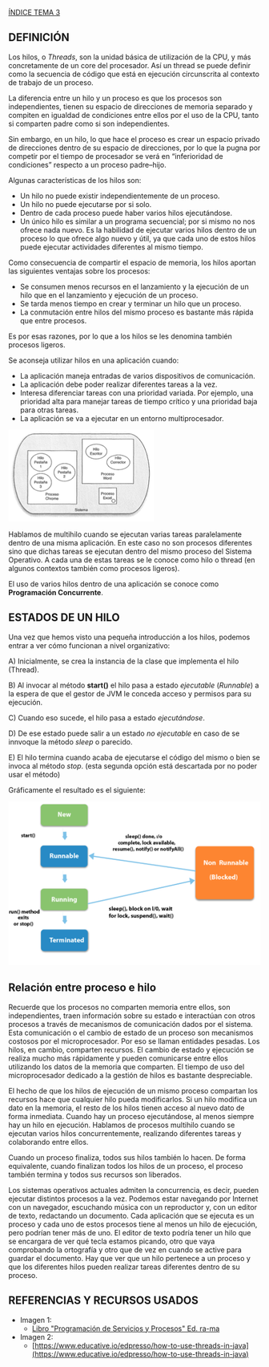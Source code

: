 [ÍNDICE TEMA 3](02.HILOS/I.INDICE.md)


## DEFINICIÓN 

Los hilos, o *Threads*, son la unidad básica de utilización de la CPU, y más concretamente de un core del procesador. Así un thread se puede definir como la secuencia de código que está en ejecución circunscrita al contexto de trabajo de un proceso.

La diferencia entre un hilo y un proceso es que los procesos son independientes, tienen su espacio de direcciones de memoria separado y compiten en igualdad de condiciones entre ellos por el uso de la CPU, tanto si comparten padre como si son independientes.

Sin embargo, en un hilo, lo que hace el proceso es crear un espacio privado de direcciones dentro de su espacio de direcciones, por lo que la pugna por competir por el tiempo de procesador se verá en “inferioridad de condiciones” respecto a un proceso padre–hijo.

Algunas características de los hilos son:

- Un hilo no puede existir independientemente de un proceso.
- Un hilo no puede ejecutarse por si solo.
- Dentro de cada proceso puede haber varios hilos ejecutándose.
- Un único hilo es similar a un programa secuencial; por si mismo no nos ofrece nada nuevo. Es la habilidad de ejecutar varios hilos dentro de un proceso lo que ofrece algo nuevo y útil,
ya que cada uno de estos hilos puede ejecutar actividades diferentes al mismo tiempo.

Como consecuencia de compartir el espacio de memoria, los hilos aportan las siguientes
ventajas sobre los procesos:

- Se consumen menos recursos en el lanzamiento y la ejecución de un hilo que en el
lanzamiento y ejecución de un proceso.
- Se tarda menos tiempo en crear y terminar un hilo que un proceso.
- La conmutación entre hilos del mismo proceso es bastante más rápida que entre procesos.

Es por esas razones, por lo que a los hilos se les denomina también procesos ligeros.

Se aconseja utilizar hilos en una aplicación cuando:

- La aplicación maneja entradas de varios dispositivos de comunicación.
- La aplicación debe poder realizar diferentes tareas a la vez.
- Interesa diferenciar tareas con una prioridad variada. Por ejemplo, una prioridad alta
para manejar tareas de tiempo crítico y una prioridad baja para otras tareas.
- La aplicación se va a ejecutar en un entorno multiprocesador.

![IMAGEN 1: ESTRUCTURA DE HILOS Y PROCESOS](02.HILOS/IMAGENES/img_01.png)

Hablamos de multihilo cuando se ejecutan varias tareas paralelamente dentro de una misma aplicación. En este caso no son procesos diferentes sino que dichas tareas se ejecutan dentro del mismo proceso del Sistema Operativo. A cada una de estas tareas se le conoce como hilo o thread (en algunos contextos también como procesos ligeros).

El uso de varios hilos dentro de una aplicación se conoce como **Programación Concurrente**.

## ESTADOS DE UN HILO

Una vez que hemos visto una pequeña introducción a los hilos, podemos entrar a ver cómo funcionan a nivel organizativo:

A) Inicialmente, se crea la instancia de la clase que implementa el hilo (Thread).

B) Al invocar al método **start()** el hilo pasa a estado *ejecutable* (*Runnable*) a la espera de que el gestor de JVM le conceda acceso y permisos para su ejecución.

C) Cuando eso sucede, el hilo pasa a estado *ejecutándose*.

D) De ese estado puede salir a un estado *no ejecutable* en caso de se innvoque la método *sleep* o parecido.

E) El hilo termina cuando acaba de ejecutarse el código del mismo o bien se invoca al método *stop*. (esta segunda opción está descartada por no poder usar el método)

Gráficamente el resultado es el siguiente:

![IMAGEN 2: Estads de un proceso](02.HILOS/IMAGENES/img_02.png)

## Relación entre proceso e hilo
Recuerde que los procesos no comparten memoria entre ellos, son independientes, traen información sobre su estado e interactúan con otros procesos a través de mecanismos de comunicación dados por el sistema. Esta comunicación o el cambio de estado de un proceso son mecanismos costosos por el microprocesador. Por eso se llaman entidades pesadas. Los hilos, en cambio, comparten recursos. El cambio de estado y ejecución se realiza mucho más rápidamente y pueden comunicarse entre ellos utilizando los datos de la memoria que comparten. El tiempo de uso del microprocesador dedicado a la gestión de hilos es bastante despreciable.

El hecho de que los hilos de ejecución de un mismo proceso compartan los recursos hace que cualquier hilo pueda modificarlos. Si un hilo modifica un dato en la memoria, el resto de los hilos tienen acceso al nuevo dato de forma inmediata. Cuando hay un proceso ejecutándose, al menos siempre hay un hilo en ejecución. Hablamos de procesos multihilo cuando se ejecutan varios hilos concurrentemente, realizando diferentes tareas y colaborando entre ellos.

Cuando un proceso finaliza, todos sus hilos también lo hacen. De forma equivalente, cuando finalizan todos los hilos de un proceso, el proceso también termina y todos sus recursos son liberados.

Los sistemas operativos actuales admiten la concurrencia, es decir, pueden ejecutar distintos procesos a la vez. Podemos estar navegando por Internet con un navegador, escuchando música con un reproductor y, con un editor de texto, redactando un documento. Cada aplicación que se ejecuta es un proceso y cada uno de estos procesos tiene al menos un hilo de ejecución, pero podrían tener más de uno. El editor de texto podría tener un hilo que se encargara de ver qué tecla estamos picando, otro que vaya comprobando la ortografía y otro que de vez en cuando se active para guardar el documento. Hay que ver que un hilo pertenece a un proceso y que los diferentes hilos pueden realizar tareas diferentes dentro de su proceso.

## REFERENCIAS Y RECURSOS USADOS
* Imagen 1:
    * [Libro "Programación de Servicios y Procesos" Ed. ra-ma](https://www.ra-ma.es/libro/programacion-de-servicios-y-procesos-grado-superior_49240/)
* Imagen 2:
    * [https://www.educative.io/edpresso/how-to-use-threads-in-java](https://www.educative.io/edpresso/how-to-use-threads-in-java)
